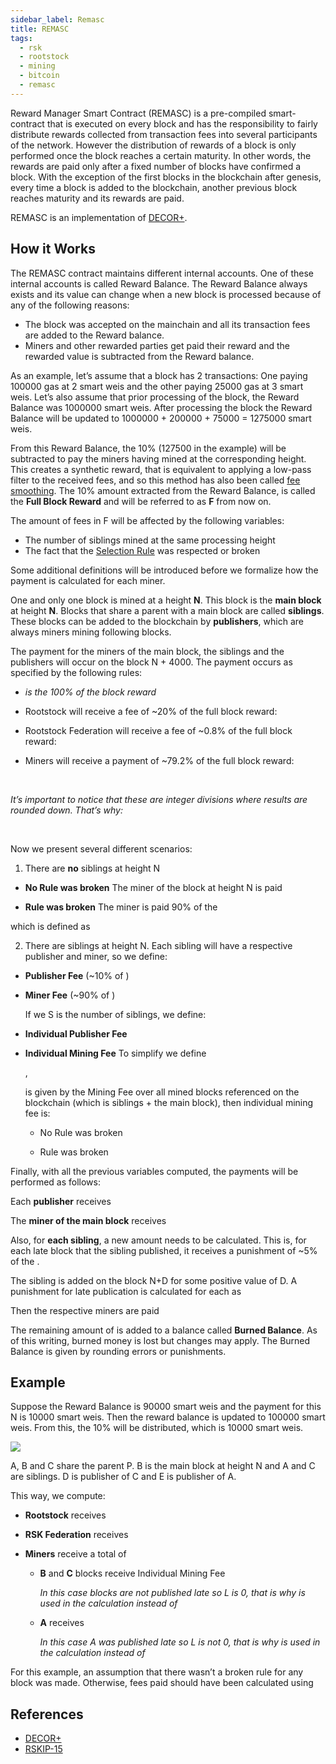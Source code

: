 ```yaml
---
sidebar_label: Remasc
title: REMASC
tags:
  - rsk
  - rootstock
  - mining
  - bitcoin
  - remasc
---
```


Reward Manager Smart Contract (REMASC) is a pre-compiled smart-contract that is executed on every block and has the responsibility to fairly distribute rewards collected from transaction fees into several participants of the network. However the distribution of rewards of a block is only performed once the block reaches a certain maturity. In other words, the rewards are paid only after a  fixed number of blocks have confirmed a block. With the exception of the first blocks in the blockchain after genesis, every time a block is added to the blockchain, another previous block reaches maturity and its rewards are paid.

REMASC is an implementation of [DECOR+](https://scalingbitcoin.org/papers/DECOR-LAMI.pdf).

## How it Works

The REMASC contract maintains different internal accounts. One of these internal accounts is called Reward Balance. The Reward Balance always exists and its value can change when a new block is processed because of any of the following reasons:

- The block was accepted on the mainchain and all its transaction fees are added to the Reward balance.
- Miners and other rewarded parties get paid their reward and the rewarded value is subtracted from the Reward balance.

As an example, let’s assume that a block has 2 transactions: One paying 100000 gas at 2 smart weis and the other paying 25000 gas at 3 smart weis. Let’s also assume that prior processing of the block, the Reward Balance was 1000000 smart weis. After processing the block the Reward Balance will be updated to 1000000 + 200000 + 75000 = 1275000 smart weis.

From this Reward Balance, the 10% (127500 in the example) will be subtracted to pay the miners having mined at the corresponding height. This creates a synthetic reward, that is equivalent to applying a low-pass filter to the received fees, and so this method has also been called [fee smoothing](https://lists.linuxfoundation.org/pipermail/bitcoin-dev/2016-January/012297.html). The 10% amount extracted from the Reward Balance, is called the **Full Block Reward** and will be referred to as **F** from now on.

The amount of fees in F will be affected by the following variables:

- The number of siblings mined at the same processing height
- The fact that the [Selection Rule](https://github.com/rsksmart/RSKIPs/blob/master/IPs/RSKIP15.md) was respected or broken

Some additional definitions will be introduced before we formalize how the payment is calculated for each miner.

One and only one block is mined at a height **N**. This block is the **main block** at height **N**. Blocks that share a parent with a main block are called **siblings**. These blocks can be added to the blockchain by **publishers**, which are always miners mining following blocks.

The payment for the miners of the main block, the siblings and the publishers will occur on the block N + 4000. The payment occurs as specified by the following rules:

- [](#top "tex-render FullBlock_{rwd}") _is the 100% of the block reward_

- Rootstock will receive a fee of ~20% of the full block reward:

  [](#top "tex-render Rsk_{rwd}=\frac{FullBlock_{rwd}}{5}")

- Rootstock Federation will receive a fee of ~0.8% of the full block reward:

  [](#top "tex-render Fed_{rwd}=\frac{FullBlock_{rwd}-Rsk_{rwd}}{100}")

- Miners will receive a payment of ~79.2% of the full block reward:

  [](#top "tex-render Miners_{rwd}=FullBlock_{rwd}-Rsk_{rwd}-Fed_{rwd}")

<br/>

_It’s important to notice that these are integer divisions where results are rounded down. That’s why:_

[](#top "tex-render \frac{4}{5}*FullBlock_{rwd} \neq FullBlock_{rwd}-\frac{FullBlock_{rwd}}{5}")

<br/>

Now we present several different scenarios:

1. There are **no** siblings at height N

  - **No Rule was broken**
    The miner of the block at height N is paid
    [](#top "tex-render Miners_{rwd}")

  - **Rule was broken**
    The miner is paid 90% of the
    [](#top "tex-render Miners_{rwd}")

  which is defined as
  [](#top "tex-render  Miners_{rwdBroken}=Miners_{rwd}-\frac{Miners_{rwd}}{10} %22")

2. There are siblings at height N.
  Each sibling will have a respective publisher and miner, so we define:
  - **Publisher Fee** (~10% of [](#top "tex-render Miners_{rwd}") )

    [](#top "tex-render PubFee_{rwd}=\frac{Miners_{rwd}}{10}")

  - **Miner Fee** (~90% of [](#top "tex-render Miners_{rwd}") )

    [](#top "tex-render MinersFee_{rwd}=Miners_{rwd}-PubFee_{rwd}")

    If we S is the number of siblings, we define:

  - **Individual Publisher Fee**

    [](#top "tex-render IndPubFee_{rwd}=\frac{PubFee_{rwd}}{S}")

  - **Individual Mining Fee**
    To simplify we define

    [](#top "tex-render Mining_{rwd}=\frac{MiningFees_{rwd}}{S+1}"),

    is given by the Mining Fee over all mined blocks referenced on the blockchain (which is siblings + the main block), then individual mining fee is:

    - No Rule was broken

      [](#top "tex-render IndMiningFee_{rwd}=Mining_{rwd}")

    - Rule was broken

      [](#top "tex-render IndMiningFee_{rwdBroken}=Mining_{rwd}-\frac{Mining_{rwd}}{10}-L")

Finally, with all the previous variables computed, the payments will be performed as follows:

Each **publisher** receives
[](#top "tex-render PubFee_{rwd}")

The **miner of the main block** receives
[](#top "tex-render IndMiningFee_{rwd}")

Also, for **each sibling**, a new amount needs to be calculated. This is, for each late block that the sibling published, it receives a punishment of ~5% of the
[](#top "tex-render IndMiningFee_{rwd}").

The sibling is added on the block N+D for some positive value of D. A punishment for late publication is calculated for each as
[](#top "tex-render L= \frac{(D-1) * IndMiningFee_{Rwd}}{20}")

Then the respective miners are paid
[](#top "tex-render IndMiningFeeLate_{rwd}= IndMiningFee_{Rwd} - L")

The remaining amount of [](#top "tex-render Miners_{rwd}") is added to a balance called **Burned Balance**. As of this writing, burned money is lost but changes may apply. The Burned Balance is given by rounding errors or punishments.

## Example

Suppose the Reward Balance is 90000 smart weis and the payment for this N is 10000 smart weis. Then the reward balance is updated to 100000 smart weis. From this, the 10% will be distributed, which is 10000 smart weis.

![](https://i.imgur.com/FgA02Rl.png)

A, B and C share the parent P. B is the main block at height N and A and C are siblings. D is publisher of C and E is publisher of A.

This way, we compute:

- **Rootstock** receives

  [](#top "tex-render Rsk_{rwd}= \frac{FullBlock_{rwd}}{5} \implies \frac{10000}{5} \implies Rsk_{rwd} = 2000")

- **RSK Federation** receives

  [](#top "tex-render Fed_{rwd}= \frac{FullBlock_{rwd}-Rsk_{rwd}}{100} \implies \frac{10000-2000}{100} \implies Fed_{rwd} = 80")

- **Miners** receive a total of
  [](#top "tex-render MinerFee_{rwd}= Miner_{rwd}-PubFee_{rwd} \implies 7920-792 \implies MinerFee_{rwd} = 7128")
  - **B** and **C** blocks receive Individual Mining Fee

    [](#top "tex-render IndMiningFee_{rwd}= \frac{MinerFee_{rwd}}{S+1} \implies \frac{7128}{3} \implies IndMiningFee_{rwd} = 2376")

    _In this case blocks are not published late so L is 0, that is why_
    [](#top "tex-render IndMiningFee_{rwd}")
    _is used in the calculation instead of_
    [](#top "tex-render IndMiningFeeLate_{rwd}")

  - **A** receives

    [](#top "tex-render IndMiningFeeLate_{rwd}=IndMiningFee_{rwd} - L")

    [](#top "tex-render IndMiningFeeLate_{rwd}=IndMiningFee_{rwd} - \frac{(D-1) * IndMiningFee_{Rwd}}{20}")

    [](#top "tex-render IndMiningFeeLate_{rwd}= 2376 = IndMiningFee_{rwd} - \frac{(2-1) * 2376}{20}")

    [](#top "tex-render IndMiningFeeLate_{rwd}= 2257")

    _In this case A was published late so L is not 0, that is why_ [](#top "tex-render IndMiningFeeLate_{rwd}") _is used in the calculation instead of_ [](#top "tex-render IndMiningFee_{rwd}")

For this example, an assumption that there wasn’t a broken rule for any block was made. Otherwise, fees paid should have been calculated using [](#top "tex-render IndMiningFeeLate_{rwdBroken}")

## References

- [DECOR+](https://scalingbitcoin.org/papers/DECOR-LAMI.pdf)
- [RSKIP-15](https://github.com/rsksmart/RSKIPs/blob/master/IPs/RSKIP15.md)
